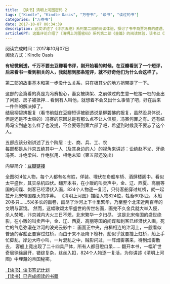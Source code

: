 ```yaml
---
title: 【读书】清明上河图密码 2
tags: ["Kindle", "Kindle Oasis", "万卷书", "读书", "读过的书"]
categories: ["万卷书"]
date: 2017-10-07 00:34:39
description: 此文详述了《汴京五绝》系列第二部的阅读体验，探讨了书中商贾冯赛的遭遇、剧透对沉浸感的影响，以及对该系列与《清明上河图》关联的思考。
articleGPT: 这篇评论介绍了《清明上河图密码》系列第二部《金篇》的阅读体验，该书以《清明上河图》为背景，揭示了北宋盛世下潜藏的危机，读者在享受其紧张剧情的同时，也对部分人物动机和未解之谜有所保留。
---
```


阅读完成时间：2017年10月07日  
阅读方式：Kindle Oasis  
  
**有轻微剧透，千万不要去豆瓣看书评，刚开始看的时候，在豆瓣看到了一个短评，后来看书一看到相关的人，我就想到那条短评，就不好奇他们为什么会这样了。**

第二部的故事基本和第一步没什么关系，只在极其少的地方捎带提了一下。

这部的金篇看的真是为冯赛担心，妻女被绑架、之前做过的生意一桩接一桩的全出了问题、房子被抵押…
看到有人叫他，就想着不会又出什么事情了吧，好在后来一件件的解决掉了。  
结局柳碧拂报复（看书前就在豆瓣短评被剧透说是柳碧拂的报复，虽然没具体说，但是还是不太爽的）冯赛的原因总是有那么点不让人信服，冯赛何罪之有。还有结局冯宝到底怎么样了也没提，不会要等到第六部了吧，希望到时候我不要忘了这个人。

五部应该分别讲述了五个阶层：士、商、兵、工、农  
每部都是从汴京五绝其中一人（及其身边的人）的视角来讲述：讼绝赵不尤、牙绝冯赛、斗绝梁兴、作绝张用、相绝未知（第五部还没出）

内容简介：[豆瓣链接](https://book.douban.com/subject/26576515/)

全图824位人物，每个人都有名有姓，佯装、埋伏在舟船车轿、酒肆楼阁中。看似太平盛世，其实杀机四伏。翻开本书，在小贩的叫卖声中，金、辽、西夏、高丽等国的间谍、刺客已经潜伏入画，824个人物逐一复活，只待客船穿过虹桥，就一起拉开北宋帝国覆灭的序幕。
《清明上河图》描绘人物824位，牲畜60多匹，木船20多只……5米多长的画卷，画尽了汴河上下十里繁华，乃至整个北宋近两百年的文明与富饶。
然而，这幅歌颂太平盛世的传世名画，画完不久金兵就大举入侵，杀人焚城，汴京城内大火三日不熄，北宋繁华一夕扫尽。
这是北宋帝国的盛世绝影，在小贩的叫卖声中，金、辽、西夏、高丽等国的间谍和刺客已经潜伏入画，死亡的气息弥漫在汴河的波光云影中：
画面正中央，舟楫相连的汴河上，一艘看似普通的客船正要穿过虹桥，而由于来不及降下桅杆，船似乎就要撞上虹桥，船上手忙脚乱，岸边大呼小叫，一片混乱之中，贼影闪过，一阵烟雾袭来，待到烟雾散去，
客船上竟出现了二十四具尸体，所有人都目瞪口呆……
翻开本书，一幅旷世奇局徐徐展开，错综复杂，丝丝入扣，824个人物逐一复活，为你讲述《清明上河图》中埋藏的帝国秘密。

[【读书】读书笔记计划](/posts/2016/1114/reading-plan)  
[【读书】已完成阅读的书籍](/posts/2017/0315/reading-done)

